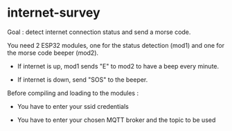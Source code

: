 # internet-survey

Goal : detect internet connection status and send a morse code.

You need 2 ESP32 modules, one for the status detection (mod1) and one for the morse code beeper (mod2).

- If internet is up, mod1 sends "E" to mod2 to have a beep every minute.

- If internet is down, send "SOS" to the beeper.

Before compiling and loading to the modules :

- You have to enter your ssid credentials

- You have to enter your chosen MQTT broker and the topic to be used




